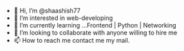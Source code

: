 - 👋 Hi, I’m @shaashish77
- 👀 I’m interested in web-developing
- 🌱 I’m currently learning ...Frontend | Python | Networking
- 💞️ I’m looking to collaborate with anyone willing to hire me
- 📫 How to reach me contact me my mail.

<!---
shaashish77/shaashish77 is a ✨ special ✨ repository because its `README.md` (this file) appears on your GitHub profile.
You can click the Preview link to take a look at your changes.
--->
